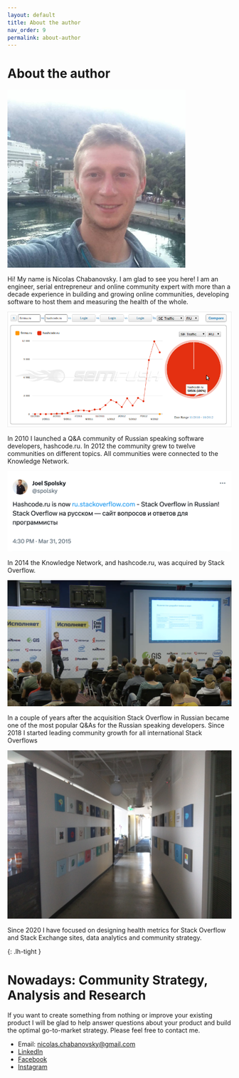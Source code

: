 ```yaml
---
layout: default
title: About the author
nav_order: 9
permalink: about-author
---
```


# About the author

<img src="/assets/images/author.jpeg" alt="drawing" style="width:400px;"/> 

Hi! My name is Nicolas Chabanovsky. I am glad to see you here! I am an engineer, serial entrepreneur and online community expert with more than a decade experience in building and growing online communities, developing software to host them and measuring the health of the whole.

<img src="/assets/images/hashcode.ru_growth.png" alt="drawing"/> 

In 2010 I launched a Q&A community of Russian speaking software developers, hashcode.ru. In 2012 the community grew to twelve communities on different topics. All communities were connected to the Knowledge Network.

<img src="/assets/images/joel_spolsky_about_hashcode.png" alt="drawing"/> 


In 2014 the Knowledge Network, and hashcode.ru, was acquired by Stack Overflow.

<img src="/assets/images/code_fest_so.png" alt="drawing"/> 

In a couple of years after the acquisition Stack Overflow in Russian became one of the most popular Q&As for the Russian speaking developers. Since 2018 I started leading community growth for all international Stack Overflows

<img src="/assets/images/so_office_denver.jpg" alt="drawing"/> 

Since 2020 I have focused on designing health metrics for Stack Overflow and Stack Exchange sites, data analytics and community strategy.

{: .lh-tight }

# Nowadays: Community Strategy, Analysis and Research

If you want to create something from nothing or improve your existing product I will be glad to help answer questions about your product and build the optimal go-to-market strategy. Please feel free to contact me.

- Email: [nicolas.chabanovsky@gmail.com](mailto:nicolas.chabanovsky@gmail.com)
- [LinkedIn](https://www.linkedin.com/in/nicolas-chabanovsky-61266074/)
- [Facebook](https://facebook.com/nicolas.chabanovsky)
- [Instagram](https://www.instagram.com/nicolas_chabanovsky/)

